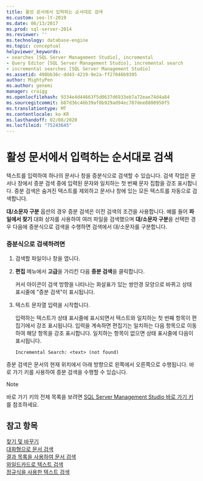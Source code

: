 ```yaml
---
title: 활성 문서에서 입력하는 순서대로 검색
ms.custom: seo-lt-2019
ms.date: 06/13/2017
ms.prod: sql-server-2014
ms.reviewer: ''
ms.technology: database-engine
ms.topic: conceptual
helpviewer_keywords:
- searches [SQL Server Management Studio], incremental
- Query Editor [SQL Server Management Studio], incremental search
- incremental searches [SQL Server Management Studio]
ms.assetid: 490bb36c-dd43-4219-9e2a-ff27046b9395
author: MightyPen
ms.author: genemi
manager: craigg
ms.openlocfilehash: 9334e4d44663f5d0637d6933eb7a72eae74d4a84
ms.sourcegitcommit: b87d36c46b39af8b929ad94ec707dee8800950f5
ms.translationtype: MT
ms.contentlocale: ko-KR
ms.lasthandoff: 02/08/2020
ms.locfileid: "75243645"
---
```

# <a name="search-an-active-document-incrementally"></a>활성 문서에서 입력하는 순서대로 검색
  텍스트를 입력하여 하나의 문서나 창을 증분식으로 검색할 수 있습니다. 검색 작업은 문서나 창에서 증분 검색 중에 입력된 문자와 일치하는 첫 번째 문자 집합을 강조 표시합니다. 증분 검색은 숨겨진 텍스트를 제외하고 문서나 창에 있는 모든 텍스트를 자동으로 검색합니다.  
  
 **대/소문자 구분** 옵션의 경우 증분 검색은 이전 검색의 조건을 사용합니다. 예를 들어 **파일에서 찾기** 대화 상자를 사용하여 여러 파일을 검색했으며 **대/소문자 구분**을 선택한 경우 다음에 증분식으로 검색을 수행하면 검색에서 대/소문자를 구분합니다.  
  
### <a name="to-search-incrementally"></a>증분식으로 검색하려면  
  
1.  검색할 파일이나 창을 엽니다.  
  
2.  **편집** 메뉴에서 **고급**을 가리킨 다음 **증분 검색**을 클릭합니다.  
  
     커서 아이콘이 검색 방향을 나타나는 화살표가 있는 쌍안경 모양으로 바뀌고 상태 표시줄에 "증분 검색"이 표시됩니다.  
  
3.  텍스트 문자열 입력을 시작합니다.  
  
     입력하는 텍스트가 상태 표시줄에 표시되면서 텍스트와 일치하는 첫 번째 항목이 편집기에서 강조 표시됩니다. 입력을 계속하면 편집기는 일치하는 다음 항목으로 이동하여 해당 항목을 강조 표시합니다. 일치하는 항목이 없으면 상태 표시줄에 다음이 표시됩니다.  
  
    ```  
    Incremental Search: <text> (not found)  
    ```  
  
 증분 검색은 문서의 현재 위치에서 아래 방향으로 왼쪽에서 오른쪽으로 수행됩니다. 바로 가기 키를 사용하여 증분 검색을 수행할 수 있습니다.  
  
> [!NOTE]  
>  바로 가기 키의 전체 목록을 보려면 [SQL Server Management Studio 바로 가기 키](../../ssms/sql-server-management-studio-keyboard-shortcuts.md)를 참조하세요.  
  
## <a name="see-also"></a>참고 항목  
 [찾기 및 바꾸기](search-and-replace.md)   
 [대화형으로 문서 검색](search-documents-interactively.md)   
 [결과 목록을 사용하여 문서 검색](search-documents-using-results-lists.md)   
 [와일드카드로 텍스트 검색](search-text-with-wildcards.md)   
 [정규식을 사용한 텍스트 검색](search-text-with-regular-expressions.md)  
  
  
